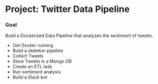 # Project: Twitter Data Pipeline

### Goal

Build a Dockerized Data Pipeline that analyzes the sentiment of tweets.

* Get Docker running
* Build a skeleton pipeline
* Collect Tweets
* Store Tweets in a Mongo DB
* Create an ETL task
* Run sentiment analysis
* Build a Slack bot
